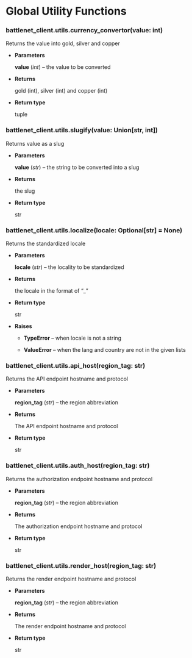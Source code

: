 # Global Utility Functions


### battlenet_client.utils.currency_convertor(value: int)
Returns the value into gold, silver and copper


* **Parameters**

    **value** (*int*) – the value to be converted



* **Returns**

    gold (int), silver (int) and copper (int)



* **Return type**

    tuple



### battlenet_client.utils.slugify(value: Union[str, int])
Returns value as a slug


* **Parameters**

    **value** (*str*) – the string to be converted into a slug



* **Returns**

    the slug



* **Return type**

    str



### battlenet_client.utils.localize(locale: Optional[str] = None)
Returns the standardized locale


* **Parameters**

    **locale** (*str*) – the locality to be standardized



* **Returns**

    the locale in the format of “<language>_<COUNTRY>”



* **Return type**

    str



* **Raises**


    * **TypeError** – when locale is not a string


    * **ValueError** – when the lang and country are not in the given lists



### battlenet_client.utils.api_host(region_tag: str)
Returns the API endpoint hostname and protocol


* **Parameters**

    **region_tag** (*str*) – the region abbreviation



* **Returns**

    The API endpoint hostname and protocol



* **Return type**

    str



### battlenet_client.utils.auth_host(region_tag: str)
Returns the authorization endpoint hostname and protocol


* **Parameters**

    **region_tag** (*str*) – the region abbreviation



* **Returns**

    The authorization endpoint hostname and protocol



* **Return type**

    str



### battlenet_client.utils.render_host(region_tag: str)
Returns the render endpoint hostname and protocol


* **Parameters**

    **region_tag** (*str*) – the region abbreviation



* **Returns**

    The render endpoint hostname and protocol



* **Return type**

    str

